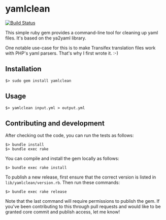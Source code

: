 yamlclean
=========

[![Build Status](https://travis-ci.org/sminnee/yamlclean.svg?branch=master)](https://travis-ci.org/sminnee/yamlclean)

This simple ruby gem provides a command-line tool for cleaning up yaml files.
It's based on the ya2yaml library.

One notable use-case for this is to make Transifex translation files work with PHP's
yaml parsers. That's why I first wrote it. :-)

Installation
------------

    $> sudo gem install yamlclean

Usage
-----

    $> yamlclean input.yml > output.yml

Contributing and development
----------------------------

After checking out the code, you can run the tests as follows:

    $> bundle install
    $> bundle exec rake

You can compile and install the gem locally as follows:

    $> bundle exec rake install

To publish a new release, first ensure that the correct version is listed in
`lib/yamlclean/version.rb`. Then run these commands:

    $> bundle exec rake release

Note that the last command will require permissions to publish the gem. If you've
been contributing to this through pull requests and would like to be granted core
commit and publish access, let me know!
